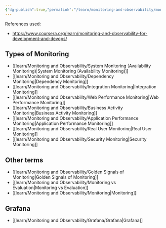 ```yaml
---
{"dg-publish":true,"permalink":"/learn/monitoring-and-observability/monitoring-and-observability/","noteIcon":"","updated":"2024-08-18T00:59:48.180+05:30"}
---
```



References used:
- https://www.coursera.org/learn/monitoring-and-observability-for-development-and-devops/

## Types of Monitoring
- [[learn/Monitoring and Observability/System Monitoring (Availability Monitoring)\|System Monitoring (Availability Monitoring)]]
- [[learn/Monitoring and Observability/Dependency Monitoring\|Dependency Monitoring]]
- [[learn/Monitoring and Observability/Integration Monitoring\|Integration Monitoring]]
- [[learn/Monitoring and Observability/Web Performance Monitoring\|Web Performance Monitoring]]
- [[learn/Monitoring and Observability/Business Activity Monitoring\|Business Activity Monitoring]]
- [[learn/Monitoring and Observability/Application Performance Monitoring\|Application Performance Monitoring]]
- [[learn/Monitoring and Observability/Real User Monitoring\|Real User Monitoring]]
- [[learn/Monitoring and Observability/Security Monitoring\|Security Monitoring]]

## Other terms
- [[learn/Monitoring and Observability/Golden Signals of Monitoring\|Golden Signals of Monitoring]]
- [[learn/Monitoring and Observability/Monitoring vs Evaluation\|Monitoring vs Evaluation]]
- [[learn/Monitoring and Observability/Monitoring\|Monitoring]]

## Grafana
- [[learn/Monitoring and Observability/Grafana/Grafana\|Grafana]]